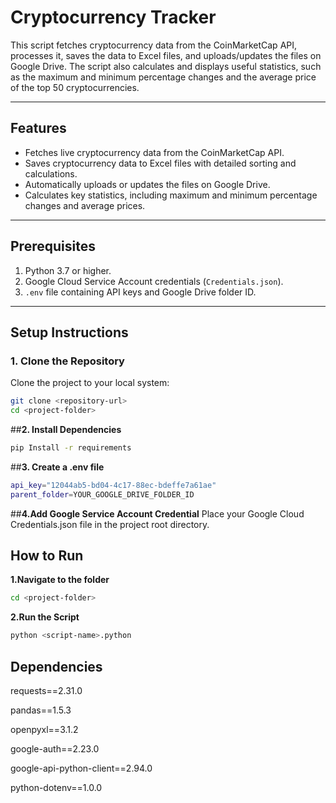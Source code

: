 # Cryptocurrency Tracker

This script fetches cryptocurrency data from the CoinMarketCap API, processes it, saves the data to Excel files, and uploads/updates the files on Google Drive. The script also calculates and displays useful statistics, such as the maximum and minimum percentage changes and the average price of the top 50 cryptocurrencies.

---

## **Features**
- Fetches live cryptocurrency data from the CoinMarketCap API.
- Saves cryptocurrency data to Excel files with detailed sorting and calculations.
- Automatically uploads or updates the files on Google Drive.
- Calculates key statistics, including maximum and minimum percentage changes and average prices.

---

## **Prerequisites**
1. Python 3.7 or higher.
2. Google Cloud Service Account credentials (`Credentials.json`).
3. `.env` file containing API keys and Google Drive folder ID.

---

## **Setup Instructions**

### **1. Clone the Repository**
Clone the project to your local system:
```bash
git clone <repository-url>
cd <project-folder>
```
##**2. Install Dependencies**
```bash
pip Install -r requirements
```

##**3. Create a .env file**
```bash
api_key="12044ab5-bd04-4c17-88ec-bdeffe7a61ae"
parent_folder=YOUR_GOOGLE_DRIVE_FOLDER_ID
```

##**4.Add Google Service Account Credential**
Place your Google Cloud Credentials.json file in the project root directory.


## How to Run

**1.Navigate to the folder**
```bash
cd <project-folder>
```
**2.Run the Script**

```bash
python <script-name>.python
```

## Dependencies

requests==2.31.0

pandas==1.5.3

openpyxl==3.1.2

google-auth==2.23.0

google-api-python-client==2.94.0

python-dotenv==1.0.0
